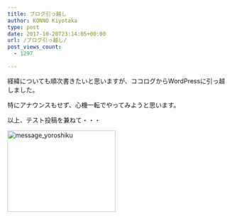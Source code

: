 ```yaml
---
title: ブログ引っ越し
author: KONNO Kiyotaka
type: post
date: 2017-10-20T23:14:05+00:00
url: /ブログ引っ越し/
post_views_count:
  - 1297

---
```

経緯についても順次書きたいと思いますが、ココログからWordPressに引っ越しました。

特にアナウンスもせず、心機一転でやってみようと思います。



以上、テスト投稿を兼ねて・・・

[<img width="244" height="183" title="message_yoroshiku" style="display: inline; background-image: none;" alt="message_yoroshiku" src="https://i2.wp.com/www.programmers-office.ml/wp-content/uploads/2017/10/message_yoroshiku_thumb.png?resize=244%2C183&#038;ssl=1" border="0" data-recalc-dims="1" />][1]

 [1]: https://i2.wp.com/www.programmers-office.ml/wp-content/uploads/2017/10/message_yoroshiku.png?ssl=1